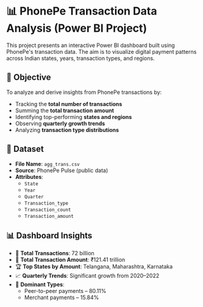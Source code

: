 # 📊 PhonePe Transaction Data Analysis (Power BI Project)

This project presents an interactive Power BI dashboard built using PhonePe's transaction data. The aim is to visualize digital payment patterns across Indian states, years, transaction types, and regions.

## 📌 Objective

To analyze and derive insights from PhonePe transactions by:
- Tracking the **total number of transactions**
- Summing the **total transaction amount**
- Identifying top-performing **states and regions**
- Observing **quarterly growth trends**
- Analyzing **transaction type distributions**

## 📁 Dataset

- **File Name**: `agg_trans.csv`
- **Source**: PhonePe Pulse (public data)
- **Attributes**:
  - `State`
  - `Year`
  - `Quarter`
  - `Transaction_type`
  - `Transaction_count`
  - `Transaction_amount`

## 📊 Dashboard Insights

- 📌 **Total Transactions**: 72 billion  
- 💸 **Total Transaction Amount**: ₹121.41 trillion  
- 🏆 **Top States by Amount**: Telangana, Maharashtra, Karnataka  
- 📈 **Quarterly Trends**: Significant growth from 2020–2022  
- 🧾 **Dominant Types**:
  - Peer-to-peer payments – 80.11%
  - Merchant payments – 15.84%



